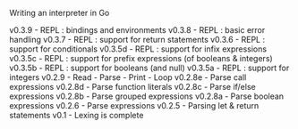 Writing an interpreter in Go

v0.3.9      - REPL : bindings and environments
v0.3.8      - REPL : basic error handling
v0.3.7      - REPL : support for return statements
v0.3.6      - REPL : support for conditionals
v0.3.5d     - REPL : support for infix expressions
v0.3.5c     - REPL : support for prefix expressions (of booleans & integers)
v0.3.5b     - REPL : support for booleans (and null)
v0.3.5a     - REPL : support for integers
v0.2.9      - Read - Parse - Print - Loop
v0.2.8e     - Parse call expressions
v0.2.8d     - Parse function literals
v0.2.8c     - Parse if/else expressions
v0.2.8b     - Parse grouped expressions
v0.2.8a     - Parse boolean expressions
v0.2.6      - Parse expressions
v0.2.5      - Parsing let & return statements
v0.1        - Lexing is complete

